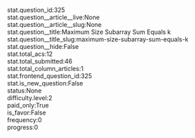 stat.question_id:325  
stat.question__article__live:None  
stat.question__article__slug:None  
stat.question__title:Maximum Size Subarray Sum Equals k  
stat.question__title_slug:maximum-size-subarray-sum-equals-k  
stat.question__hide:False  
stat.total_acs:12  
stat.total_submitted:46  
stat.total_column_articles:1  
stat.frontend_question_id:325  
stat.is_new_question:False  
status:None  
difficulty.level:2  
paid_only:True  
is_favor:False  
frequency:0  
progress:0  

